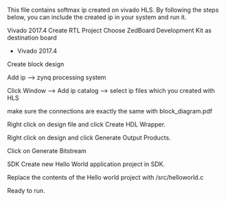 This file contains softmax ip created on vivado HLS. By following the steps below, you can include the created ip in your system and run it.

Vivado 2017.4 Create RTL Project
Choose ZedBoard Development Kit as destination board
- Vivado 2017.4

Create block design

Add ip --> zynq processing system

Click Window --> Add ip catalog --> select ip files which you created with HLS

make sure the connections are exactly the same with block_diagram.pdf

Right click on design file and click Create HDL Wrapper.

Right click on design and click Generate Output Products.

Click on Generate Bitstream

SDK
Create new Hello World application project in SDK.

Replace the contents of the Hello world project with /src/helloworld.c

Ready to run.
